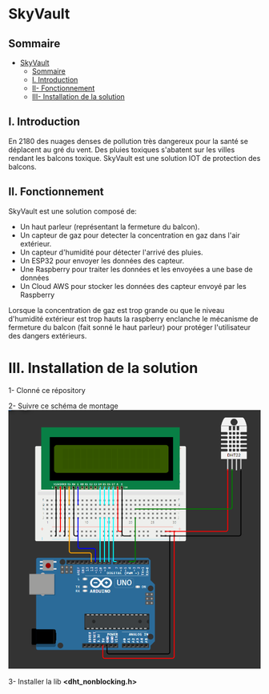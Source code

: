 # SkyVault

## Sommaire

- [SkyVault](#SkyVault)
  - [Sommaire](#sommaire)
  - [I. Introduction](#i-introduction)
  - [II- Fonctionnement](#ii-fonctionnement)
  - [III- Installation de la solution](#iii-installation-de-la-solution)


## I. Introduction

En 2180 des nuages denses de pollution très dangereux pour la santé se déplacent au gré du vent. Des pluies toxiques s'abatent sur les villes rendant les balcons toxique. 
SkyVault est une solution IOT de protection des balcons.

## II. Fonctionnement

SkyVault est une solution composé de:
- Un haut parleur (représentant la fermeture du balcon).
- Un capteur de gaz pour detecter la concentration en gaz dans l'air extérieur.
- Un capteur d'humidité pour détecter l'arrivé des pluies.
- Un ESP32 pour envoyer les données des capteur.
- Une Raspberry pour traiter les données et les envoyées a une base de données
- Un Cloud AWS pour stocker les données des capteur envoyé par les Raspberry

Lorsque la concentration de gaz est trop grande ou que le niveau d'humidité extérieur est trop hauts la raspberry enclanche le mécanisme de fermeture du balcon (fait sonné le haut parleur) pour protéger l'utilisateur des dangers extérieurs.

# III. Installation de la solution

1- Clonné ce répository

2- Suivre ce schéma de montage ![schéma installation](img/schema_wokwi.png)

3- Installer la lib **<dht_nonblocking.h>** 

